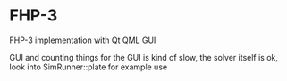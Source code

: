 # FHP-3
FHP-3 implementation with Qt QML GUI


GUI and counting things for the GUI is kind of slow, the solver itself is ok, look into SimRunner::plate for example use
